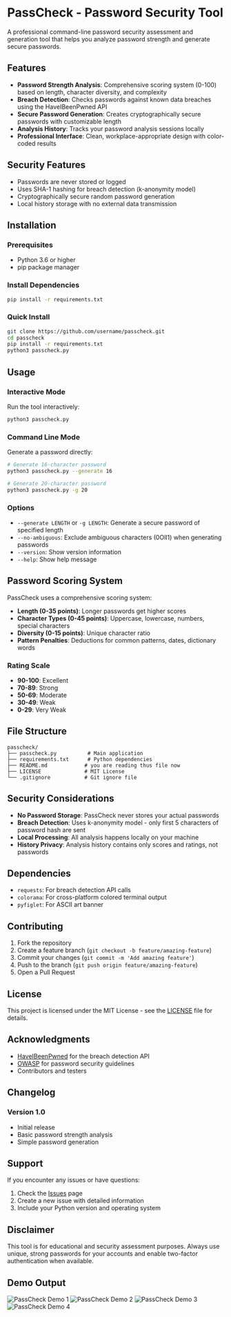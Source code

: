 # PassCheck - Password Security Tool

A professional command-line password security assessment and generation tool that helps you analyze password strength and generate secure passwords.

## Features

- **Password Strength Analysis**: Comprehensive scoring system (0-100) based on length, character diversity, and complexity
- **Breach Detection**: Checks passwords against known data breaches using the HaveIBeenPwned API
- **Secure Password Generation**: Creates cryptographically secure passwords with customizable length
- **Analysis History**: Tracks your password analysis sessions locally
- **Professional Interface**: Clean, workplace-appropriate design with color-coded results

## Security Features

- Passwords are never stored or logged
- Uses SHA-1 hashing for breach detection (k-anonymity model)
- Cryptographically secure random password generation
- Local history storage with no external data transmission

## Installation

### Prerequisites

- Python 3.6 or higher
- pip package manager

### Install Dependencies

```bash
pip install -r requirements.txt
```

### Quick Install

```bash
git clone https://github.com/username/passcheck.git
cd passcheck
pip install -r requirements.txt
python3 passcheck.py
```

## Usage

### Interactive Mode

Run the tool interactively:

```bash
python3 passcheck.py
```

### Command Line Mode

Generate a password directly:

```bash
# Generate 16-character password
python3 passcheck.py --generate 16

# Generate 20-character password
python3 passcheck.py -g 20
```

### Options
- `--generate LENGTH` or `-g LENGTH`: Generate a secure password of specified length
- `--no-ambiguous`: Exclude ambiguous characters (0OlI1) when generating passwords
- `--version`: Show version information
- `--help`: Show help message

## Password Scoring System

PassCheck uses a comprehensive scoring system:
- **Length (0-35 points)**: Longer passwords get higher scores
- **Character Types (0-45 points)**: Uppercase, lowercase, numbers, special characters
- **Diversity (0-15 points)**: Unique character ratio
- **Pattern Penalties**: Deductions for common patterns, dates, dictionary words

### Rating Scale
- **90-100**: Excellent 
- **70-89**: Strong 
- **50-69**: Moderate 
- **30-49**: Weak 
- **0-29**: Very Weak 

## File Structure
```
passcheck/
├── passcheck.py          # Main application
├── requirements.txt      # Python dependencies
├── README.md            # you are reading thus file now
├── LICENSE              # MIT License
└── .gitignore           # Git ignore file
```

## Security Considerations

- **No Password Storage**: PassCheck never stores your actual passwords
- **Breach Detection**: Uses k-anonymity model - only first 5 characters of password hash are sent
- **Local Processing**: All analysis happens locally on your machine
- **History Privacy**: Analysis history contains only scores and ratings, not passwords

## Dependencies

- `requests`: For breach detection API calls
- `colorama`: For cross-platform colored terminal output
- `pyfiglet`: For ASCII art banner

## Contributing
1. Fork the repository
2. Create a feature branch (`git checkout -b feature/amazing-feature`)
3. Commit your changes (`git commit -m 'Add amazing feature'`)
4. Push to the branch (`git push origin feature/amazing-feature`)
5. Open a Pull Request

## License
This project is licensed under the MIT License - see the [LICENSE](LICENSE) file for details.

## Acknowledgments

- [HaveIBeenPwned](https://haveibeenpwned.com/) for the breach detection API
- [OWASP](https://owasp.org/) for password security guidelines
- Contributors and testers

## Changelog

### Version 1.0
- Initial release
- Basic password strength analysis
- Simple password generation

## Support
If you encounter any issues or have questions:

1. Check the [Issues](https://github.com/yourusername/passcheck/issues) page
2. Create a new issue with detailed information
3. Include your Python version and operating system

## Disclaimer
This tool is for educational and security assessment purposes. Always use unique, strong passwords for your accounts and enable two-factor authentication when available.



## Demo Output
![PassCheck Demo 1](screenshots/p1.png)
![PassCheck Demo 2](screenshots/p2.png)
![PassCheck Demo 3](screenshots/p3.png)
![PassCheck Demo 4](screenshots/p4.png)

